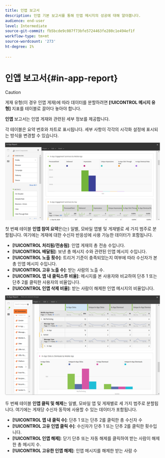 ```yaml
---
title: 인앱 보고서
description: 인앱 기본 보고서를 통해 인앱 메시지의 성공에 대해 알아봅니다.
audience: end-user
level: Intermediate
source-git-commit: fb5bcde9c087f73bfe5724463fe280c1e494ef1f
workflow-type: tm+mt
source-wordcount: '273'
ht-degree: 1%

---
```


# 인앱 보고서{#in-app-report}

>[!CAUTION]
>
>게재 유형(이 경우 인앱 게재)에 따라 데이터를 분할하려면 **[!UICONTROL 메시지 유형]** 지표를 테이블로 끌어다 놓아야 합니다.

**인앱** 보고서는 인앱 게재와 관련된 세부 정보를 제공합니다.

각 테이블은 요약 번호와 차트로 표시됩니다. 세부 사항이 각각의 시각화 설정에 표시되는 방식을 변경할 수 있습니다.

![](assets/inapp_report.png)

첫 번째 테이블 **인앱 참여 요약**&#x200B;은(는) 일별, 모바일 앱별 및 게재별로 세 가지 범주로 분할됩니다. 여기에는 게재에 대한 수신자 반응성에 사용 가능한 데이터가 포함됩니다.

* **[!UICONTROL 처리됨/전송됨]**: 인앱 게재의 총 전송 수입니다.
* **[!UICONTROL 배달됨]**: 보낸 총 메시지 수와 관련된 인앱 메시지 수입니다.
* **[!UICONTROL 노출 횟수]**: 트리거 기준이 충족되었는지 여부에 따라 수신자가 본 총 인앱 메시지 수입니다.
* **[!UICONTROL 고유 노출 수]**: 받는 사람의 노출 수.
* **[!UICONTROL 앱 내 클릭스루 비율]**: 메시지를 본 사용자와 비교하여 단추 1 또는 단추 2를 클릭한 사용자의 비율입니다.
* **[!UICONTROL 인앱 삭제 비율]**: 받는 사람이 해제한 인앱 메시지의 비율입니다.

![](assets/inapp_report_1.png)

두 번째 테이블 **인앱 클릭 및 해제**&#x200B;는 일별, 모바일 앱 및 게재별로 세 가지 범주로 분할됩니다. 여기에는 게재당 수신자 동작에 사용할 수 있는 데이터가 포함됩니다.

* **[!UICONTROL 앱 내 클릭 수]**: 단추 1 또는 단추 2를 클릭한 총 수신자 수
* **[!UICONTROL 고유 인앱 클릭 수]**: 수신자가 단추 1 또는 단추 2를 클릭한 횟수입니다.
* **[!UICONTROL 인앱 해제]**: 닫기 단추 또는 자동 해제를 클릭하여 받는 사람이 해제한 총 메시지 수.
* **[!UICONTROL 고유한 인앱 해제]**: 인앱 메시지를 해제한 받는 사람 수
